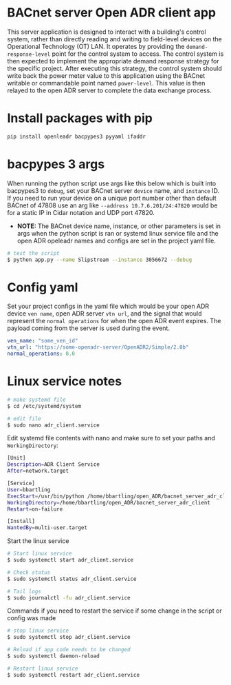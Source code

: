 # BACnet server Open ADR client app

This server application is designed to interact with a building's control system, rather than directly reading and writing to field-level devices on the Operational Technology (OT) LAN. It operates by providing the `demand-response-level` point for the control system to access. The control system is then expected to implement the appropriate demand response strategy for the specific project. After executing this strategy, the control system should write back the power meter value to this application using the BACnet writable or commandable point named `power-level`. This value is then relayed to the open ADR server to complete the data exchange process.

# Install packages with pip
```bash
pip install openleadr bacpypes3 pyyaml ifaddr
```

# bacpypes 3 args
When running the python script use args like this below which is built into bacpypes3 to `debug`, set your BACnet server `device` name, and `instance` ID. If you need to run your device on a unique port number other than default BACnet of 47808 use an arg like `--address 10.7.6.201/24:47820` would be for a static IP in Cidar notation and UDP port 47820. 

* **NOTE:** The BACnet device name, instance, or other parameters is set in args when the python script is ran or systemd linux service file and the open ADR opeleadr names and configs are set in the project yaml file.

```bash
# test the script
$ python app.py --name Slipstream --instance 3056672 --debug
```

# Config yaml
Set your project configs in the yaml file which would be your open ADR device `ven name`, open ADR server `vtn url`, and the signal that would represent the `normal operations` for when the open ADR event expires. The payload coming from the server is used during the event.
```yaml
ven_name: "some_ven_id"
vtn_url: "https://some-openadr-server/OpenADR2/Simple/2.0b"
normal_operations: 0.0
```

# Linux service notes
```bash
# make systemd file
$ cd /etc/systemd/system

# edit file
$ sudo nano adr_client.service
```

Edit systemd file contents with nano and make sure to set your paths and `WorkingDirectory`:
```bash
[Unit]
Description=ADR Client Service
After=network.target

[Service]
User=bbartling
ExecStart=/usr/bin/python /home/bbartling/open_ADR/bacnet_server_adr_client/app.py --name Slipstream --instance 3056672 --debug
WorkingDirectory=/home/bbartling/open_ADR/bacnet_server_adr_client
Restart=on-failure

[Install]
WantedBy=multi-user.target
```

Start the linux service
```bash
# Start linux service
$ sudo systemctl start adr_client.service

# Check status
$ sudo systemctl status adr_client.service

# Tail logs
$ sudo journalctl -fu adr_client.service
```

Commands if you need to restart the service if some change in the script or config was made
```bash
# stop linux service
$ sudo systemctl stop adr_client.service

# Reload if app code needs to be changed
$ sudo systemctl daemon-reload

# Restart linux service
$ sudo systemctl restart adr_client.service
```

